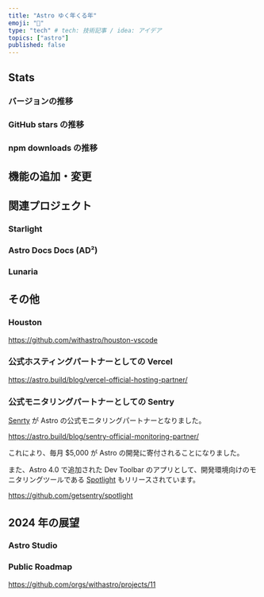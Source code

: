 ```yaml
---
title: "Astro ゆく年くる年"
emoji: "🍜"
type: "tech" # tech: 技術記事 / idea: アイデア
topics: ["astro"]
published: false
---
```


## Stats

### バージョンの推移

### GitHub stars の推移

### npm downloads の推移

## 機能の追加・変更

## 関連プロジェクト

### Starlight

### Astro Docs Docs (AD²)

### Lunaria

## その他

### Houston

https://github.com/withastro/houston-vscode

### 公式ホスティングパートナーとしての Vercel

https://astro.build/blog/vercel-official-hosting-partner/

### 公式モニタリングパートナーとしての Sentry

[Senrty](https://sentry.io/welcome/) が Astro の公式モニタリングパートナーとなりました。

https://astro.build/blog/sentry-official-monitoring-partner/

これにより、毎月 $5,000 が Astro の開発に寄付されることになりました。

また、Astro 4.0 で追加された Dev Toolbar のアプリとして、開発環境向けのモニタリングツールである [Spotlight](https://spotlightjs.com/) もリリースされています。

https://github.com/getsentry/spotlight

## 2024 年の展望

### Astro Studio

### Public Roadmap

https://github.com/orgs/withastro/projects/11
